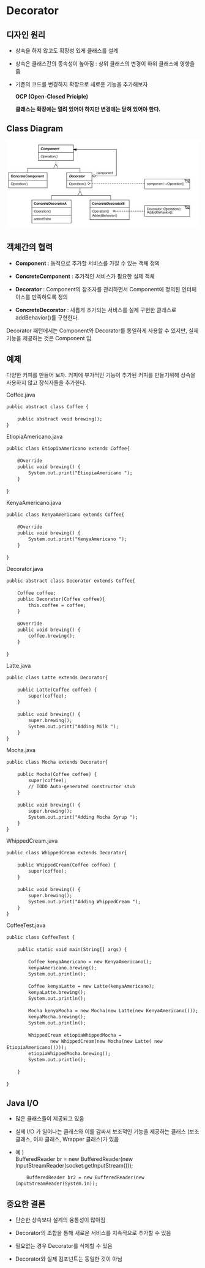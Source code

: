 # Decorator

## 디자인 원리

- 상속을 하지 않고도 확장성 있게 클래스를 설계

- 상속은 클래스간의 종속성이 높아짐 : 상위 클래스의 변경이 하위 클래스에 영향을 줌

- 기존의 코드를 변경하지 확장으로 새로운 기능을 추가해보자

    **OCP (Open-Closed Priciple)**
    
    **클래스는 확장에는 열려 있어야 하지만 변경에는 닫혀 있어야 한다.**

## Class Diagram

![decorator](./img/decorator.JPG)

## 객체간의 협력

- **Component** : 동적으로 추가할 서비스를 가질 수 있는 객체 정의

- **ConcreteComponent** : 추가적인 서비스가 필요한 실제 객체

- **Decorator** : Component의 참조자를 관리하면서 Component에 정의된 인터페이스를 만족하도록 정의

- **ConcreteDecorator** : 새롭게 추가되는 서비스를 실제 구현한 클래스로 addBehavior()를 구현한다.

Decorator 패턴에서는 Component와 Decorator를 동일하게 사용할 수 있지만, 실제 기능을 제공하는 것은 Component 임

## 예제

다양한 커피를 만들어 보자. 커피에 부가적인 기능이 추가된 커피를 만들기위해 상속을 사용하지 않고 장식자들을 추가한다.


Coffee.java
```
public abstract class Coffee {
	
	public abstract void brewing();
}
```

EtiopiaAmericano.java
```
public class EtiopiaAmericano extends Coffee{

	@Override
	public void brewing() {
		System.out.print("EtiopiaAmericano ");
	}

}
```

KenyaAmericano.java
```
public class KenyaAmericano extends Coffee{

	@Override
	public void brewing() {
		System.out.print("KenyaAmericano ");
	}

}
```

Decorator.java
```
public abstract class Decorator extends Coffee{

	Coffee coffee;
	public Decorator(Coffee coffee){
		this.coffee = coffee;
	}
	
	@Override
	public void brewing() {
		coffee.brewing();
	}

}
```

Latte.java
```
public class Latte extends Decorator{

	public Latte(Coffee coffee) {
		super(coffee);
	}
	
	public void brewing() {
		super.brewing();
		System.out.print("Adding Milk ");
	}
}
```

Mocha.java
```
public class Mocha extends Decorator{

	public Mocha(Coffee coffee) {
		super(coffee);
		// TODO Auto-generated constructor stub
	}

	public void brewing() {
		super.brewing();
		System.out.print("Adding Mocha Syrup ");
	}
}
```

WhippedCream.java
```
public class WhippedCream extends Decorator{

	public WhippedCream(Coffee coffee) {
		super(coffee);
	}

	public void brewing() {
		super.brewing();
		System.out.print("Adding WhippedCream ");
	}
}
```

CoffeeTest.java
```
public class CoffeeTest {

	public static void main(String[] args) {

		Coffee kenyaAmericano = new KenyaAmericano();
		kenyaAmericano.brewing();
		System.out.println();
		
		Coffee kenyaLatte = new Latte(kenyaAmericano);
		kenyaLatte.brewing();
		System.out.println();
		
		Mocha kenyaMocha = new Mocha(new Latte(new KenyaAmericano()));
		kenyaMocha.brewing();
		System.out.println();
		
		WhippedCream etiopiaWhippedMocha = 
				new WhippedCream(new Mocha(new Latte( new EtiopiaAmericano())));
		etiopiaWhippedMocha.brewing();
		System.out.println();
		
	}

}
```

## Java I/O 

- 많은 클래스들이 제공되고 있음

- 실제 I/O 가 일어나는 클래스와 이를 감싸서 보조적인 기능을 제공하는 클래스 (보조 클래스, 이차 클래스, Wrapper 클래스)가 있음

- 예 )   
		  BufferedReader br = new BufferedReader(new InputStreamReader(socket.getInputStream()));

          BufferedReader br2 = new BufferedReader(new InputStreamReader(System.in));

## 중요한 결론 

- 단순한 상속보다 설계의 융통성이 많아짐

- Decorator의 조합을 통해 새로운 서비스를 지속적으로 추가할 수 있음

- 필요없는 경우 Decorator를 삭제할 수 있음

- Decorator와 실제 컴포넌트는 동일한 것이 아님



